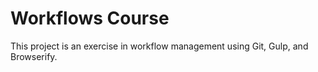# Workflows Course
This project is an exercise in workflow management using Git, Gulp, and Browserify.
